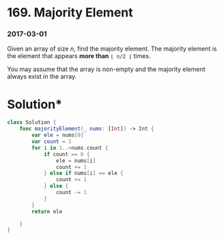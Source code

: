 # 169. Majority Element

### 2017-03-01

Given an array of size *n*, find the majority element. The majority element is the element that appears **more than** `⌊ n/2 ⌋` times.

You may assume that the array is non-empty and the majority element always exist in the array.



# Solution*

```swift
class Solution {
    func majorityElement(_ nums: [Int]) -> Int {
        var ele = nums[0]
        var count = 1
        for i in 1..<nums.count {
            if count == 0 {
                ele = nums[i]
                count += 1
            } else if nums[i] == ele {
                count += 1
            } else {
                count -= 1
            }
        }
        return ele

    }
}	
```

